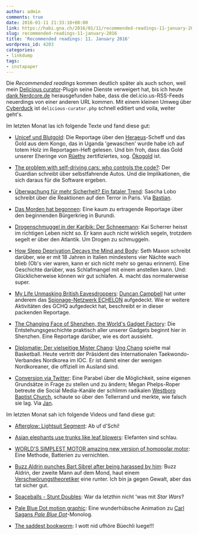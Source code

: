 ```yaml
---
author: admin
comments: true
date: 2016-01-11 21:33:18+00:00
link: https://habi.gna.ch/2016/01/11/recommended-readings-11-january-2016/
slug: recommended-readings-11-january-2016
title: 'Recommended readings: 11. January 2016'
wordpress_id: 4203
categories:
- linkdump
tags:
- instapaper
---
```


Die _Recommended readings_ kommen deutlich später als auch schon, weil mein [Delicious curator](https://wordpress.org/plugins/delicious-curator/)-Plugin seine Dienste verweigert hat, bis ich heute [dank Nerdcore.de](http://www.nerdcore.de/2016/01/01/wptouch-und-so/) herausgefunden habe, dass die del.icio.us-RSS-Feeds neuerdings von einer anderen URL kommen. Mit einem kleinen Umweg über [Cyberduck](https://cyberduck.io) ist `delicious-curator.php` schnell editiert und voila, weiter geht's.

Im letzten Monat las ich folgende Texte und fand diese gut:





  * [Unicef und Blutgold](http://reportagen.com/content/unicef-und-blutgold): Die Reportage über den [Heraeus](https://www.heraeus.com/)-Scheff und das Gold aus dem Kongo, das in Uganda 'gewaschen' wurde habe ich auf totem Holz im Reportagen-Heft gelesen. Und bin froh, dass das Gold unserer Eheringe von [Rüethy](http://www.ruethy.ch) zertifiziertes, sog. [Ökogold](http://www.gyr.ch/de/recycling/) ist.


  * [The problem with self-driving cars: who controls the code?](https://www.theguardian.com/technology/2015/dec/23/the-problem-with-self-driving-cars-who-controls-the-code): Der Guardian schreibt über selbstfahrende Autos. Und die Implikationen, die sich daraus für die Software ergeben.


  * [Überwachung für mehr Sicherheit? Ein fataler Trend](http://www.spiegel.de/netzwelt/web/sascha-lobo-ueber-die-irrationale-ausweitung-der-ueberwachung-a-1064508.html): Sascha Lobo schreibt über die Reaktionen auf den Terror in Paris. Via [Bastian](https://blog.dasrecht.net/2015/12/29/angelesen-24/).


  * [Das Morden hat begonnen](https://krautreporter.de/1204--das-morden-hat-begonnen): Eine kaum zu ertragende Reportage über den beginnenden Bürgerkrieg in Burundi.


  * [Drogenschmuggel in der Karibik: Der Schneemann](http://www.stern.de/panorama/stern-crime/drogenschmuggel-in-der-karibik--der-schneemann---eine-stern-crime-story-6588604.html): Kai Scherrer heisst im richtigen Leben nicht so. Er kann auch nicht wirklich segeln, trotzdem segelt er über den Atlantik. Um Drogen zu schmuggeln.


  * [How Sleep Deprivation Decays the Mind and Body](http://www.theatlantic.com/health/archive/2013/12/how-sleep-deprivation-decays-the-mind-and-body/282395/): Seth Maxon schreibt darüber, wie er mit 18 Jahren in Italien mindestens vier Nächte wach blieb (Ob's vier waren, kann er sich nicht mehr so genau erinnern). Eine Geschichte darüber, was Schlafmangel mit einem anstellen kann. Und: Glücklicherweise können wir gut schlafen. A. macht das normalerweise super.


  * [My Life Unmasking British Eavesdroppers](https://theintercept.com/2015/08/03/life-unmasking-british-eavesdroppers/): [Duncan Campbell](https://theintercept.com/staff/duncan-campbell/) hat unter anderem das [Spionage-Netzwerk ECHELON](https://de.wikipedia.org/wiki/Echelon) aufgedeckt. Wie er weitere Aktivitäten des GCHQ aufgedeckt hat, beschreibt er in dieser packenden Reportage.


  * [The Changing Face of Shenzhen, the World's Gadget Factory](http://motherboard.vice.com/read/beyond-foxconn-inside-shenzhen-the-worlds-gadget-factory): Die Entstehungsgeschichte praktisch aller unserer Gadgets beginnt hier in Shenzhen. Eine Reportage darüber, wie es dort aussieht.


  * [Diplomatie: Der vielseitige Mister Chang](http://www.spiegel.de/spiegel/print/d-139574529.html): [Ung Chang](http://www.olympic.org/mr-ung-chang) spielte mal Basketball. Heute vertritt der Präsident des Internationalen Taekwondo-Verbandes Nordkorea im IOC. Er ist damit einer der wenigen Nordkoreaner, die offiziell im Ausland sind.


  * [Conversion via Twitter](http://www.newyorker.com/magazine/2015/11/23/conversion-via-twitter-westboro-baptist-church-megan-phelps-roper): Eine Parabel über die Möglichkeit, seine eigenen Grundsätze in Frage zu stellen und zu ändern; Megan Phelps-Roper betreute die Social Media-Kanäle der schlimm radikalen [Westboro Baptist Church](https://en.wikipedia.org/wiki/Westboro_Baptist_Church), schaute so über den Tellerrand und merkte, wie falsch sie lag. Via [Jan](https://pieceoplastic.com/index.php/7046/ruff-linkage-201547/).



Im letzten Monat sah ich folgende Videos und fand diese gut:



  * [Afterglow: Lightsuit Segment](https://www.youtube.com/watch?v=4DjdJydl-ds): Ab uf d'Schi!


  * [Asian elephants use trunks like leaf blowers](https://www.youtube.com/watch?v=aRmdYHCK2Us): Elefanten sind schlau.


  * [WORLD'S SIMPLEST MOTOR amazing new version of homopolar motor](https://www.youtube.com/watch?v=oPzJr1jjHnQ): Eine Methode, Batterien zu vernichten.


  * [Buzz Aldrin punches Bart Sibrel after being harassed by him](https://www.youtube.com/watch?v=wptn5RE2I-k): Buzz Aldrin, der zweite Mann auf dem Mond, haut einem [Verschwörungstheoretiker](https://en.wikipedia.org/wiki/Bart_Sibrel) eine runter. Ich bin ja gegen Gewalt, aber das tat sicher gut.


  * [Spaceballs - Stunt Doubles](https://www.youtube.com/watch?v=iwV61t_Tec8): War da letzthin nicht 'was mit _Star Wars_?


  * [Pale Blue Dot motion graphic](http://flowingdata.com/2015/11/11/pale-blue-dot-motion-graphic/): Eine wunderhübsche Animation zu [Carl Sagans _Pale Blue Dot_](https://en.wikipedia.org/wiki/Pale_Blue_Dot)-Monolog.


  * [The saddest bookworm](https://www.youtube.com/watch?v=AIEeakeXvMM): I wott nid ufhöre Büechli luege!!!


